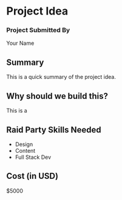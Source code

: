 # Project Idea

### Project Submitted By

Your Name

## Summary

This is a quick summary of the project idea.

## Why should we build this?

This is a

## Raid Party Skills Needed

- Design
- Content
- Full Stack Dev

## Cost (in USD)

\$5000
